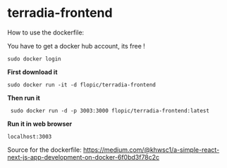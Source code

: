 # terradia-frontend

How to use the dockerfile:

You have to get a docker hub account, its free !

    sudo docker login

**First download it**

    sudo docker run -it -d flopic/terradia-frontend 

**Then run it**

     sudo docker run -d -p 3003:3000 flopic/terradia-frontend:latest

**Run it in web browser**

    localhost:3003


Source for the dockerfile: https://medium.com/@khwsc1/a-simple-react-next-js-app-development-on-docker-6f0bd3f78c2c
